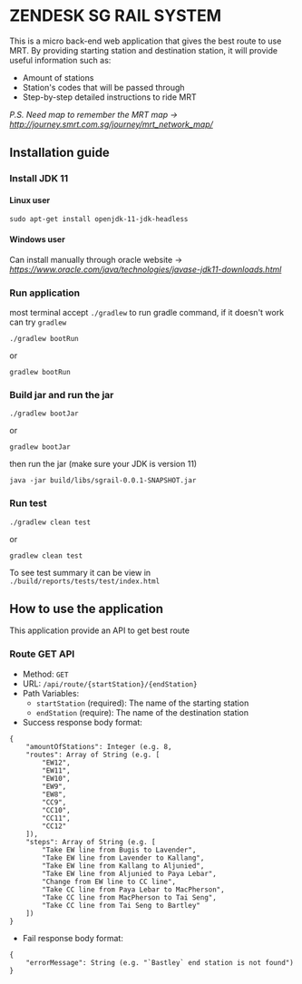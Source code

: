 # ZENDESK SG RAIL SYSTEM

This is a micro back-end web application that gives the best route to use MRT.
By providing starting station and destination station, it will provide useful information such as:
- Amount of stations
- Station's codes that will be passed through
- Step-by-step detailed instructions to ride MRT

*P.S. Need map to remember the MRT map -> http://journey.smrt.com.sg/journey/mrt_network_map/*

## Installation guide

### Install JDK 11

#### Linux user
```
sudo apt-get install openjdk-11-jdk-headless
```

#### Windows user
Can install manually through oracle website -> *https://www.oracle.com/java/technologies/javase-jdk11-downloads.html*

### Run application

most terminal accept `./gradlew` to run gradle command, if it doesn't work can try `gradlew`

```
./gradlew bootRun
```
or
```
gradlew bootRun
```

### Build jar and run the jar

```
./gradlew bootJar
```
or 
```
gradlew bootJar
```
then run the jar (make sure your JDK is version 11)
```
java -jar build/libs/sgrail-0.0.1-SNAPSHOT.jar
```

### Run test
```
./gradlew clean test
```
or
```
gradlew clean test
```
To see test summary it can be view in `./build/reports/tests/test/index.html`

## How to use the application
This application provide an API to get best route
### Route GET API
- Method: `GET`
- URL: `/api/route/{startStation}/{endStation}`
- Path Variables:
  - `startStation` (required): The name of the starting station
  - `endStation` (require): The name of the destination station
- Success response body format:
```
{
    "amountOfStations": Integer (e.g. 8,
    "routes": Array of String (e.g. [
        "EW12",
        "EW11",
        "EW10",
        "EW9",
        "EW8",
        "CC9",
        "CC10",
        "CC11",
        "CC12"
    ]),
    "steps": Array of String (e.g. [
        "Take EW line from Bugis to Lavender",
        "Take EW line from Lavender to Kallang",
        "Take EW line from Kallang to Aljunied",
        "Take EW line from Aljunied to Paya Lebar",
        "Change from EW line to CC line",
        "Take CC line from Paya Lebar to MacPherson",
        "Take CC line from MacPherson to Tai Seng",
        "Take CC line from Tai Seng to Bartley"
    ])
}
```
- Fail response body format:
```
{
    "errorMessage": String (e.g. "`Bastley` end station is not found")
}
```
